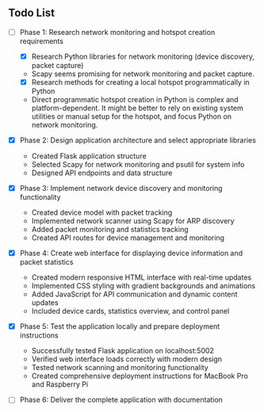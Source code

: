 ## Todo List

- [ ] Phase 1: Research network monitoring and hotspot creation requirements
  - [x] Research Python libraries for network monitoring (device discovery, packet capture)
  - Scapy seems promising for network monitoring and packet capture.
  - [x] Research methods for creating a local hotspot programmatically in Python
  - Direct programmatic hotspot creation in Python is complex and platform-dependent. It might be better to rely on existing system utilities or manual setup for the hotspot, and focus Python on network monitoring.
- [x] Phase 2: Design application architecture and select appropriate libraries
  - Created Flask application structure
  - Selected Scapy for network monitoring and psutil for system info
  - Designed API endpoints and data structure
- [x] Phase 3: Implement network device discovery and monitoring functionality
  - Created device model with packet tracking
  - Implemented network scanner using Scapy for ARP discovery
  - Added packet monitoring and statistics tracking
  - Created API routes for device management and monitoring
- [x] Phase 4: Create web interface for displaying device information and packet statistics
  - Created modern responsive HTML interface with real-time updates
  - Implemented CSS styling with gradient backgrounds and animations
  - Added JavaScript for API communication and dynamic content updates
  - Included device cards, statistics overview, and control panel
- [x] Phase 5: Test the application locally and prepare deployment instructions
  - Successfully tested Flask application on localhost:5002
  - Verified web interface loads correctly with modern design
  - Tested network scanning and monitoring functionality
  - Created comprehensive deployment instructions for MacBook Pro and Raspberry Pi
- [ ] Phase 6: Deliver the complete application with documentation


